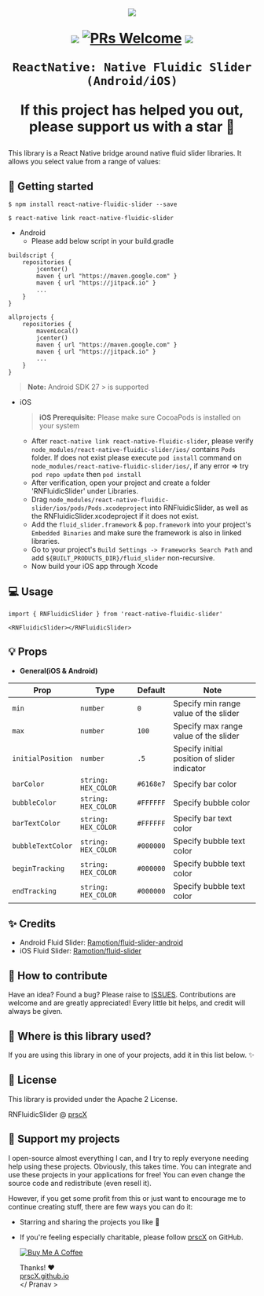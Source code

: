 <h1 align="center">

<p align="center">
  <img src="https://github.com/Ramotion/fluid-slider/raw/master/fluid-slider.gif"/>
</p>

<p align="center">
  <a href="https://www.npmjs.com/package/react-native-fluidic-slider"><img src="http://img.shields.io/npm/v/react-native-fluidic-slider.svg?style=flat" /></a>
  <a href="https://github.com/prscX/react-native-fluidic-slider/pulls"><img alt="PRs Welcome" src="https://img.shields.io/badge/PRs-welcome-brightgreen.svg" /></a>
  <a href="https://github.com/prscX/react-native-fluidic-slider#License"><img src="https://img.shields.io/npm/l/react-native-fluidic-slider.svg?style=flat" /></a>
</p>


    ReactNative: Native Fluidic Slider (Android/iOS)

If this project has helped you out, please support us with a star 🌟
</h1>
This library is a React Native bridge around native fluid slider libraries. It allows you select value from a range of values:


## 📖 Getting started

`$ npm install react-native-fluidic-slider --save`

`$ react-native link react-native-fluidic-slider`

* Android
  * Please add below script in your build.gradle

```
buildscript {
    repositories {
        jcenter()
        maven { url "https://maven.google.com" }
        maven { url "https://jitpack.io" }
        ...
    }
}

allprojects {
    repositories {
        mavenLocal()
        jcenter()
        maven { url "https://maven.google.com" }
        maven { url "https://jitpack.io" }
        ...
    }
}
```

> **Note:** Android SDK 27 > is supported

* iOS
    > **iOS Prerequisite:** Please make sure CocoaPods is installed on your system

  * After `react-native link react-native-fluidic-slider`, please verify `node_modules/react-native-fluidic-slider/ios/` contains `Pods` folder. If does not exist please execute `pod install` command on `node_modules/react-native-fluidic-slider/ios/`, if any error => try `pod repo update` then `pod install`
  * After verification, open your project and create a folder 'RNFluidicSlider' under Libraries.
  * Drag `node_modules/react-native-fluidic-slider/ios/pods/Pods.xcodeproject` into RNFluidicSlider, as well as the RNFluidicSlider.xcodeproject if it does not exist.
  * Add the `fluid_slider.framework` & `pop.framework` into your project's `Embedded Binaries` and make sure the framework is also in linked libraries.
  * Go to your project's `Build Settings -> Frameworks Search Path` and add `${BUILT_PRODUCTS_DIR}/fluid_slider` non-recursive.
  * Now build your iOS app through Xcode

## 💻 Usage

```
import { RNFluidicSlider } from 'react-native-fluidic-slider'

<RNFluidicSlider></RNFluidicSlider>

```


## 💡 Props

- **General(iOS & Android)**

| Prop                   | Type                | Default | Note                                             |
| ---------------------- | ------------------- | ------- | ------------------------------------------------ |
| `min`     | `number`            |    `0`     | Specify min range value of the slider                 |
| `max`     | `number`            |    `100`     | Specify max range value of the slider                 |
| `initialPosition`     | `number`            |    `.5`     | Specify initial position of slider indicator                 |
| `barColor`     | `string: HEX_COLOR`            |    `#6168e7`     | Specify bar color                 |
| `bubbleColor`     | `string: HEX_COLOR`            |    `#FFFFFF`     | Specify bubble color                 |
| `barTextColor`     | `string: HEX_COLOR`            |    `#FFFFFF`     | Specify bar text color                 |
| `bubbleTextColor`     | `string: HEX_COLOR`            |    `#000000`     | Specify bubble text color                 |
| `beginTracking`     | `string: HEX_COLOR`            |    `#000000`     | Specify bubble text color                 |
| `endTracking`     | `string: HEX_COLOR`            |    `#000000`     | Specify bubble text color                 |


## ✨ Credits

- Android Fluid Slider: [Ramotion/fluid-slider-android](https://github.com/Ramotion/fluid-slider-android)
- iOS Fluid Slider: [Ramotion/fluid-slider](https://github.com/Ramotion/fluid-slider)

## 🤔 How to contribute
Have an idea? Found a bug? Please raise to [ISSUES](https://github.com/prscX/react-native-fluidic-slider/issues).
Contributions are welcome and are greatly appreciated! Every little bit helps, and credit will always be given.

## 💫 Where is this library used?
If you are using this library in one of your projects, add it in this list below. ✨


## 📜 License
This library is provided under the Apache 2 License.

RNFluidicSlider @ [prscX](https://github.com/prscX)

## 💖 Support my projects
I open-source almost everything I can, and I try to reply everyone needing help using these projects. Obviously, this takes time. You can integrate and use these projects in your applications for free! You can even change the source code and redistribute (even resell it).

However, if you get some profit from this or just want to encourage me to continue creating stuff, there are few ways you can do it:
* Starring and sharing the projects you like 🚀
* If you're feeling especially charitable, please follow [prscX](https://github.com/prscX) on GitHub.

  <a href="https://www.buymeacoffee.com/prscX" target="_blank"><img src="https://www.buymeacoffee.com/assets/img/custom_images/orange_img.png" alt="Buy Me A Coffee" style="height: auto !important;width: auto !important;" ></a>

  Thanks! ❤️
  <br/>
  [prscX.github.io](https://prscx.github.io)
  <br/>
  </ Pranav >

